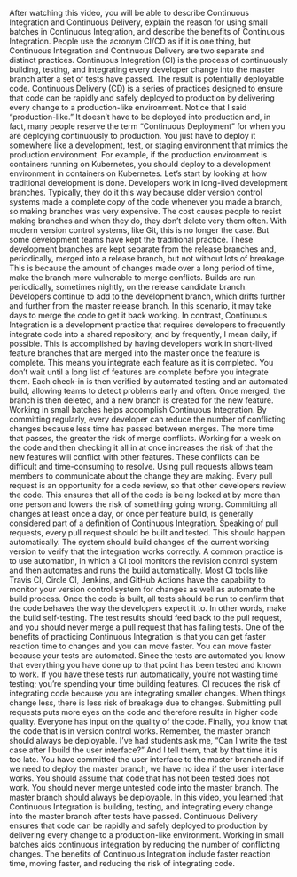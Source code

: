 After watching this video, you will be able to describe Continuous Integration
and Continuous Delivery, explain the reason for using small batches in
Continuous Integration, and describe the benefits of Continuous Integration.
People use the acronym CI/CD as if it is one thing, but Continuous Integration
and Continuous Delivery are two separate and distinct practices.  Continuous
Integration (CI) is the process of continuously building, testing, and
integrating every developer change into the master branch after a set of tests
have passed.  The result is potentially deployable code. Continuous Delivery
(CD) is a series of practices designed to ensure that code can be rapidly and
safely deployed to production by delivering every change to a production-like
environment. Notice that I said “production-like.” It doesn’t have to be
deployed into production and, in fact, many people reserve the term “Continuous
Deployment” for when you are deploying continuously to production.  You just
have to deploy it somewhere like a development, test, or staging environment
that mimics the production environment. For example, if the production
environment is containers running on Kubernetes, you should deploy to a
development environment in containers on Kubernetes. Let’s start by looking at
how traditional development is done. Developers work in long-lived development
branches. Typically, they do it this way because older version control systems
made a complete copy of the code whenever you made a branch, so making branches
was very expensive. The cost causes people to resist making branches and when
they do, they don’t delete very them often. With modern version control systems,
like Git, this is no longer the case. But some development teams have kept the
traditional practice. These development branches are kept separate from the
release branches and, periodically, merged into a release branch, but not
without lots of breakage. This is because the amount of changes made over a long
period of time, make the branch more vulnerable to merge conflicts. Builds are
run periodically, sometimes nightly, on the release candidate branch.
Developers continue to add to the development branch, which drifts further and
further from the master release branch. In this scenario, it may take days to
merge the code to get it back working. In contrast, Continuous Integration is a
development practice that requires developers to frequently integrate code into
a shared repository, and by frequently, I mean daily, if possible.  This is
accomplished by having developers work in short-lived feature branches that are
merged into the master once the feature is complete. This means you integrate
each feature as it is completed. You don’t wait until a long list of features
are complete before you integrate them. Each check-in is then verified by
automated testing and an automated build, allowing teams to detect problems
early and often. Once merged, the branch is then deleted, and a new branch is
created for the new feature. Working in small batches helps accomplish
Continuous Integration. By committing regularly, every developer can reduce the
number of conflicting changes because less time has passed between merges.  The
more time that passes, the greater the risk of merge conflicts.  Working for a
week on the code and then checking it all in at once increases the risk of that
the new features will conflict with other features. These conflicts can be
difficult and time-consuming to resolve. Using pull requests allows team members
to communicate about the change they are making. Every pull request is an
opportunity for a code review, so that other developers review the code. This
ensures that all of the code is being looked at by more than one person and
lowers the risk of something going wrong.  Committing all changes at least once
a day, or once per feature build, is generally considered part of a definition
of Continuous Integration. Speaking of pull requests, every pull request should
be built and tested. This should happen automatically.  The system should build
changes of the current working version to verify that the integration works
correctly. A common practice is to use automation, in which a CI tool monitors
the revision control system and then automates and runs the build automatically.
Most CI tools like Travis CI, Circle CI, Jenkins, and GitHub Actions have the
capability to monitor your version control system for changes as well as
automate the build process. Once the code is built, all tests should be run to
confirm that the code behaves the way the developers expect it to.  In other
words, make the build self-testing. The test results should feed back to the
pull request, and you should never merge a pull request that has failing tests.
One of the benefits of practicing Continuous Integration is that you can get
faster reaction time to changes and you can move faster. You can move faster
because your tests are automated. Since the tests are automated you know that
everything you have done up to that point has been tested and known to work.  If
you have these tests run automatically, you’re not wasting time testing; you’re
spending your time building features. CI reduces the risk of integrating code
because you are integrating smaller changes. When things change less, there is
less risk of breakage due to changes. Submitting pull requests puts more eyes on
the code and therefore results in higher code quality. Everyone has input on the
quality of the code.  Finally, you know that the code that is in version control
works.  Remember, the master branch should always be deployable.  I’ve had
students ask me, “Can I write the test case after I build the user interface?”
And I tell them, that by that time it is too late. You have committed the user
interface to the master branch and if we need to deploy the master branch, we
have no idea if the user interface works. You should assume that code that has
not been tested does not work. You should never merge untested code into the
master branch. The master branch should always be deployable. In this video, you
learned that Continuous Integration is building, testing, and integrating every
change into the master branch after tests have passed. Continuous Delivery
ensures that code can be rapidly and safely deployed to production by delivering
every change to a production-like environment. Working in small batches aids
continuous integration by reducing the number of conflicting changes.  The
benefits of Continuous Integration include faster reaction time, moving faster,
and reducing the risk of integrating code.